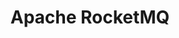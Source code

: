 ---
codehost: https://github.com/https://github.com/apache/rocketmq
logohandle: apache_rocketmq
sort: rocketmq
tags:
- apache
- mq
title: Apache RocketMQ
twitter: https://x.com/ApacheRocketMQ
website: https://rocketmq.apache.org/
---